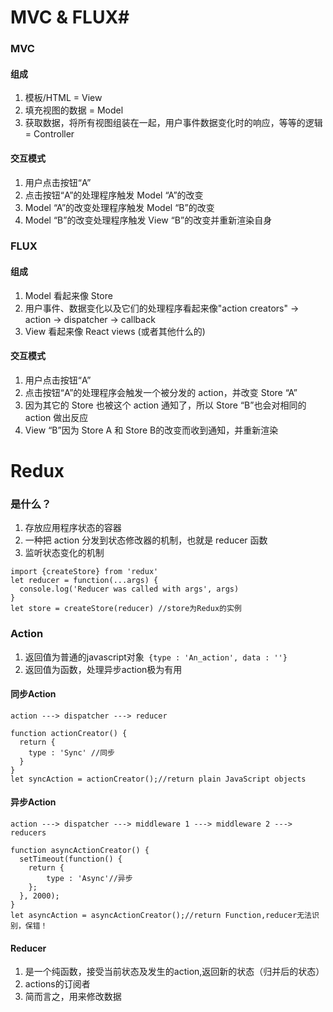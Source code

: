 # MVC & FLUX#



### MVC

#### 组成

1. 模板/HTML = View
2. 填充视图的数据 = Model
3. 获取数据，将所有视图组装在一起，用户事件数据变化时的响应，等等的逻辑 = Controller

#### 交互模式

1. 用户点击按钮“A”
2. 点击按钮“A”的处理程序触发 Model “A”的改变
3. Model “A”的改变处理程序触发 Model “B”的改变
4. Model “B”的改变处理程序触发 View “B”的改变并重新渲染自身



### FLUX

#### 组成

1. Model 看起来像 Store
2. 用户事件、数据变化以及它们的处理程序看起来像"action creators" -> action -> dispatcher -> callback
3. View 看起来像 React views (或者其他什么的)

#### 交互模式

1. 用户点击按钮“A”
2. 点击按钮“A”的处理程序会触发一个被分发的 action，并改变 Store “A”
3. 因为其它的 Store 也被这个 action 通知了，所以 Store “B”也会对相同的 action 做出反应
4. View “B”因为 Store  A 和 Store B的改变而收到通知，并重新渲染

# Redux

### 是什么？

1. 存放应用程序状态的容器
2. 一种把 action 分发到状态修改器的机制，也就是 reducer 函数
3. 监听状态变化的机制

```
import {createStore} from 'redux'
let reducer = function(...args) {
  console.log('Reducer was called with args', args)
}
let store = createStore(reducer) //store为Redux的实例
```



### Action

1. 返回值为普通的javascript对象``` {type : 'An_action', data : ''}```
2. 返回值为函数，处理异步action极为有用

#### 同步Action

```action ---> dispatcher ---> reducer ```

```
function actionCreator() {
  return {
  	type : 'Sync' //同步
  }
}
let syncAction = actionCreator();//return plain JavaScript objects
```



#### 异步Action

```action ---> dispatcher ---> middleware 1 ---> middleware 2 ---> reducers```

```
function asyncActionCreator() {
  setTimeout(function() {
  	return {
  		type : 'Async'//异步
	};
  }, 2000);
}
let asyncAction = asyncActionCreator();//return Function,reducer无法识别，保错！
```



#### Reducer

1. 是一个纯函数，接受当前状态及发生的action,返回新的状态（归并后的状态）
2. actions的订阅者
3. 简而言之，用来修改数据







